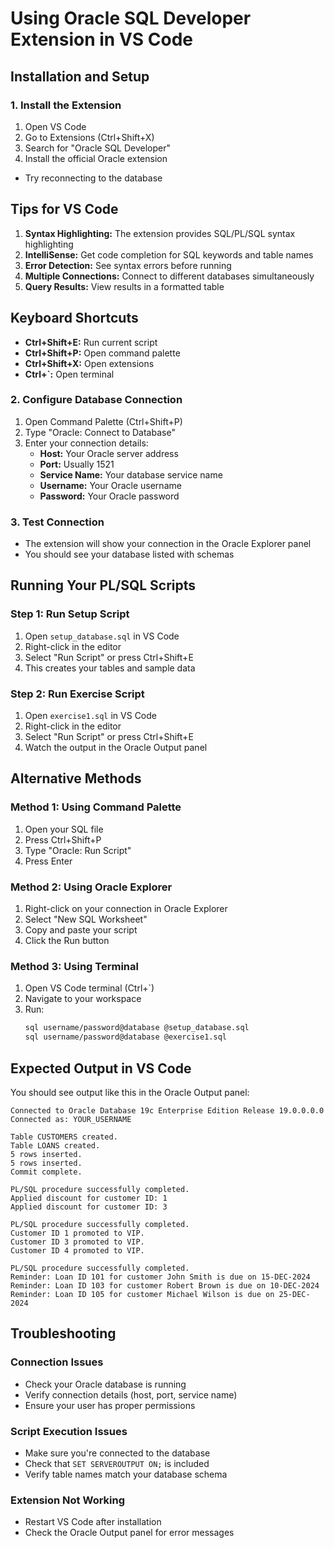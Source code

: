 # Using Oracle SQL Developer Extension in VS Code

## Installation and Setup

### 1. Install the Extension
1. Open VS Code
2. Go to Extensions (Ctrl+Shift+X)
3. Search for "Oracle SQL Developer"
4. Install the official Oracle extension
- Try reconnecting to the database

## Tips for VS Code

1. **Syntax Highlighting:** The extension provides SQL/PL/SQL syntax highlighting
2. **IntelliSense:** Get code completion for SQL keywords and table names
3. **Error Detection:** See syntax errors before running
4. **Multiple Connections:** Connect to different databases simultaneously
5. **Query Results:** View results in a formatted table

## Keyboard Shortcuts

- **Ctrl+Shift+E:** Run current script
- **Ctrl+Shift+P:** Open command palette
- **Ctrl+Shift+X:** Open extensions
- **Ctrl+`:** Open terminal 

### 2. Configure Database Connection
1. Open Command Palette (Ctrl+Shift+P)
2. Type "Oracle: Connect to Database"
3. Enter your connection details:
   - **Host:** Your Oracle server address
   - **Port:** Usually 1521
   - **Service Name:** Your database service name
   - **Username:** Your Oracle username
   - **Password:** Your Oracle password

### 3. Test Connection
- The extension will show your connection in the Oracle Explorer panel
- You should see your database listed with schemas

## Running Your PL/SQL Scripts

### Step 1: Run Setup Script
1. Open `setup_database.sql` in VS Code
2. Right-click in the editor
3. Select "Run Script" or press Ctrl+Shift+E
4. This creates your tables and sample data

### Step 2: Run Exercise Script
1. Open `exercise1.sql` in VS Code
2. Right-click in the editor
3. Select "Run Script" or press Ctrl+Shift+E
4. Watch the output in the Oracle Output panel

## Alternative Methods

### Method 1: Using Command Palette
1. Open your SQL file
2. Press Ctrl+Shift+P
3. Type "Oracle: Run Script"
4. Press Enter

### Method 2: Using Oracle Explorer
1. Right-click on your connection in Oracle Explorer
2. Select "New SQL Worksheet"
3. Copy and paste your script
4. Click the Run button

### Method 3: Using Terminal
1. Open VS Code terminal (Ctrl+`)
2. Navigate to your workspace
3. Run:
   ```bash
   sql username/password@database @setup_database.sql
   sql username/password@database @exercise1.sql
   ```

## Expected Output in VS Code

You should see output like this in the Oracle Output panel:

```
Connected to Oracle Database 19c Enterprise Edition Release 19.0.0.0.0
Connected as: YOUR_USERNAME

Table CUSTOMERS created.
Table LOANS created.
5 rows inserted.
5 rows inserted.
Commit complete.

PL/SQL procedure successfully completed.
Applied discount for customer ID: 1
Applied discount for customer ID: 3

PL/SQL procedure successfully completed.
Customer ID 1 promoted to VIP.
Customer ID 3 promoted to VIP.
Customer ID 4 promoted to VIP.

PL/SQL procedure successfully completed.
Reminder: Loan ID 101 for customer John Smith is due on 15-DEC-2024
Reminder: Loan ID 103 for customer Robert Brown is due on 10-DEC-2024
Reminder: Loan ID 105 for customer Michael Wilson is due on 25-DEC-2024
```

## Troubleshooting

### Connection Issues
- Check your Oracle database is running
- Verify connection details (host, port, service name)
- Ensure your user has proper permissions

### Script Execution Issues
- Make sure you're connected to the database
- Check that `SET SERVEROUTPUT ON;` is included
- Verify table names match your database schema

### Extension Not Working
- Restart VS Code after installation
- Check the Oracle Output panel for error messages